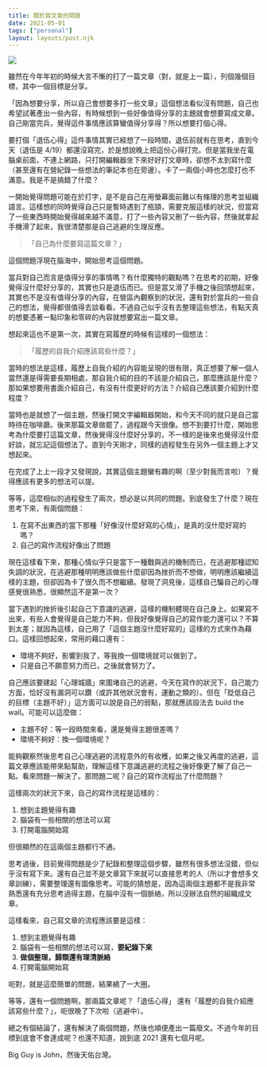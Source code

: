 ```yaml
---
title: 關於寫文章的問題
date: 2021-05-01
tags: ["personal"]
layout: layouts/post.njk
---
```


![](img/post/0__sZgbB3MlYIJ6kS8J.jpg)

雖然在今年年初的時候大言不慚的打了一篇文章（對，就是上一篇），列個幾個目標，其中一個目標是分享。

「因為想要分享，所以自己會想要多打一些文章」這個想法看似沒有問題，自己也希望試著產出一些內容，有時候想到一些好像值得分享的主題就會想要寫成文章。自己剛當完兵，覺得這件事情應該算蠻值得分享得？所以想要打個心得。

要打個「退伍心得」這件事情其實已經想了一段時間，退伍前就有在思考，直到今天（退伍是 4/19）都還沒寫完，於是想說晚上把這份心得打完。但是當我坐在電腦桌前面，不連上網路，只打開編輯器坐下來好好打文章時，卻想不太到寫什麼（甚至還有在營紀錄一些想法的筆記本也在旁邊）。卡了一兩個小時也怎麼打也不滿意。我是不是搞錯了什麼？

一開始覺得問題可能在於打字，是不是自己在用螢幕面前難以有條理的思考並組織語言。這樣想的同時覺得自己只是暫時遇到了瓶頸，需要克服這樣的狀況，但當寫了一些東西時開始覺得越來越不滿意，打了一些內容又刪了一些內容，然後就拿起手機滑了起來，我很清楚那是自己逃避的生理反應。

> 「自己為什麼要寫這篇文章？」

這個問題浮現在腦海中，開始思考這個問題。

當兵對自己而言是值得分享的事情嗎？有什麼獨特的觀點嗎？在思考的初期，好像覺得沒什麼好分享的，其實也只是退伍而已。但是當又滑了手機之後回頭想起來，其實也不是沒有值得分享的內容，在營區內觀察到的狀況，還有對於當兵的一些自己的想法，覺得都很值得去談看看。不過自己似乎沒有去整理這些想法，有點天真的想要憑著一點印象和零碎的內容就想要寫出一篇文章。

想起來這也不是第一次，其實在寫履歷的時候有這樣的一個想法：

> 「履歷的自我介紹應該寫些什麼？」

當時的想法是這樣，履歷上自我介紹的內容能呈現的很有限，真正想要了解一個人當然還是得需要長期相處，那自我介紹的目的不該是介紹自己，那麼應該是什麼？那如果想要用書面介紹自己，有沒有什麼更好的方法？介紹自己應該要介紹到什麼程度？

當時也是就想了一個主題，然後打開文字編輯器開始，和今天不同的就只是自己當時待在咖啡廳。後來那篇文章做罷了，過程跟今天很像。想不到要打什麼，開始思考為什麼要打這篇文章，然後覺得沒什麼好分享的，不一樣的是後來也覺得沒什麼好談，就忘記這個想法了。直到今天剛才，同樣的過程發生在另外一個主題上才又想起來。

在完成了上上一段才又發現說，其實這個主題蠻有趣的啊（至少對我而言啦）？覺得應該有更多的想法可以提。

等等，這麼相似的過程發生了兩次，想必是以共同的問題。到底發生了什麼？現在思考下來，有兩個問題：

1.  在寫不出東西的當下那種「好像沒什麼好寫的心情」，是真的沒什麼好寫的嗎？
2.  自己的寫作流程好像出了問題

現在這樣看下來，那種心情似乎只是當下一種戰與逃的機制而已，在逃避那種認知失調的狀況，在逃避那種明明應該做些什麼卻因為挫折而不想做，明明應該繼續這樣的主題，但卻因為卡了很久而不想繼續。發現了洞見後，這樣自己騙自己的心理感覺很熟悉，很顯然這不是第一次？

當下遇到的挫折後引起自己下意識的逃避，這樣的機制體現在自己身上。如果寫不出來，有些人會覺得是自己能力不夠，但我好像覺得自己的寫作能力還可以？不算到太差；就因為這樣，自己用了「這個主題沒什麼好寫的」這樣的方式來作為藉口。這樣回想起來，常用的藉口還有：

*   環境不夠好，影響到我了，等我換一個環境就可以做到了。
*   只是自己不願意努力而已，之後就會努力了。

自己應該要建起「心理城牆」來圍堵自己的逃避，今天在寫作的狀況下，自己能力方面，恰好沒有漏洞可以鑽（或許其他狀況會有，運動之類的）。但在「貶低自己的目標（主題不好）」這方面可以說是自己的弱點，那就應該設法去 build the wall。可能可以這麼做：

*   主題不好：等一段時間來看，還是覺得主題很差嗎？
*   環境不夠好：換一個環境呢？

能夠觀察然後思考自己心理逃避的流程意外的有收穫，如果之後又再度的逃避，這篇文章應該能帶來點幫助，理解這樣下意識逃避的流程之後好像更了解了自己一點。看來問題一解決了。那問題二呢？自己的寫作流程出了什麼問題？

這樣兩次的狀況下來，自己的寫作流程是這樣的：

1.  想到主題覺得有趣
2.  腦袋有一些相關的想法可以寫
3.  打開電腦開始寫

但很顯然的在這兩個主題都行不通。

思考過後，目前覺得問題是少了紀錄和整理這個步驟，雖然有很多想法沒錯，但似乎沒有寫下來。還有自己並不是文章寫下來就可以直接思考的人（所以才會想多文章訓練），需要整理還有圖像思考。可能的猜想是，因為這兩個主題都不是我非常熟悉還有充分思考過得主題，在腦中沒有一個脈絡，所以沒辦法自然的組織成文章。

這樣看來，自己寫文章的流程應該要是這樣：

1.  想到主題覺得有趣
2.  腦袋有一些相關的想法可以寫，**要紀錄下來**
3.  **做個整理，歸類還有理清脈絡**
4.  打開電腦開始寫

呃對，就是這麼簡單的問題，結果繞了一大圈。

等等，還有一個問題啊，那兩篇文章呢？「退伍心得」 還有「履歷的自我介紹應該寫些什麼？」，呃很晚了下次啦（逃避中）。

總之有個結論了，還有解決了兩個問題，然後也順便產出一篇廢文。不過今年的目標到底會不會達成呢？也還不知道，說到底 2021 還有七個月呢。

Big Guy is John，然後天佑台灣。